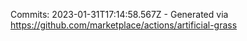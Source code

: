 Commits: 2023-01-31T17:14:58.567Z - Generated via https://github.com/marketplace/actions/artificial-grass
<br>
